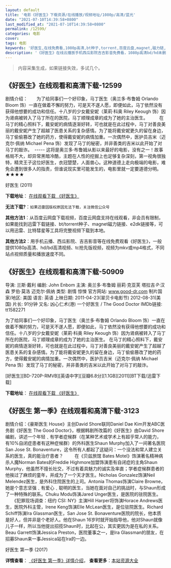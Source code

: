 ```yaml
---
layout: default
title: '电影《好医生》下载资源/在线播放/视频地址/1080p/高清/蓝光'
date: "2021-07-10T14:39:58+0800"
last_modified_at: "2021-07-10T14:39:58+0800"
permalink: /12599/
categories: 电影
cover:
tags: 电影
keywords: '好医生,在线免费看,1080p高清,bt种子,torrent,百度云盘,magnet,磁力链,迅雷下载资源'
description: '《好医生》在线云播放手机西瓜影院吉吉影音免费看，1080p高清bd/hd未删减完整版和tc抢先枪版，mkv/mp4格式，附带bt/torrent种子、magnet/磁力链、百度云盘、网盘资源迅雷下载链接'
---
```


>内容采集生成，如果链接失效，多试几个。


## 《好医生》在线观看和高清下载-12599

剧情介绍：　　为了给同事们一个好印象，马丁医生（奥兰多·布鲁姆 Orlando Bloom 饰）一直在做着不懈的努力，可是天不遂人愿，即便如此，马丁依然没有获得他想要的成功和信任。十八岁的少女戴安妮（莱莉·科奥 Riley Keough 饰）因为肾病被转入了马丁所在的医院，马丁顺理成章的成为了她的主治医生。  　　在马丁的精心照料下，戴安妮的病情逐渐好转，可也就是在此过程中，马丁对善良美丽的戴安妮产生了超越了医患关系的复杂感情。为了能将戴安妮更久的留在身边，马丁偷偷篡改了她的药方，使得戴安妮的病情加重。一次偶然中，医护员吉米（迈克尔·佩纳 Michael Pena 饰）发现了马丁的秘密，并非善类的吉米以此开始了对马丁的敲诈。  ----- 这将是奥兰多·布鲁姆从影以来最好的电影，没有之一！故事格局不大，却异常黑暗冷酷，主题在人性的挖掘上也足够复杂深刻，第一视角很独特，精灵王子这位好医生，衣冠楚楚，人面兽心。这种道德上走向极端的电影，难免会遭到很多人的指责，但谁说现实里可能发生的，电影里就一定要道德分明。★★★★


好医生 (2011)

**下载地址**： [在线观看下载 《好医生》](https://www.btbtdy.me/btdy/dy6750.html) 


**无法下载?**：`如果迅雷因版权原因无法下载，关注微信公众号 `

**其他方法1**：从百度云网盘下载视频，百度云网盘支持在线观看，非会员有限制，如果能找到迅雷下载链接、bt/torrent种子、magnet磁力链接、e2dk链接等，可以用迅雷、比特彗星等工具将完整视频下载到本地。

**其他方法2**：用手机云播、西瓜影院、吉吉影音等在线免费观看《好医生》，一般提供1080p高清、hd/bd高清视频、tc抢先版视频，视频为mkv或mp4格式，不同站点视频质量和播放速度不同。


## 《好医生》在线观看和高清下载-50909

导演: 兰斯·戴利 编剧: John Enbom 主演: 奥兰多·布鲁姆 丽莉·克亚芙 塔拉吉·P·汉森 罗伯·莫洛 迈克尔·佩纳 类型: 剧情 惊悚 官方网站: www.good-dr.com 制片国家/地区: 美国 语言: 英语 上映日期: 2011-04-23(翠贝卡电影节) 2012-08-31(美国) 片长: 91分钟 又名: 凶心仁术(港) 一个好医生 / The Good Doctor IMDb链接: tt1582271

为了给同事们一个好印象，马丁医生（奥兰多·布鲁姆 Orlando Bloom 饰）一直在做着不懈的努力，可是天不遂人愿，即便如此，马丁依然没有获得他想要的成功和信任。十八岁的少女戴安妮（莱莉·科奥 Riley Keough 饰）因为肾病被转入了马丁所在的医院，马丁顺理成章的成为了她的主治医生。 在马丁的精心照料下，戴安妮的病情逐渐好转，可也就是在此过程中，马丁对善良美丽的戴安妮产生了超越了医患关系的复杂感情。为了能将戴安妮更久的留在身边，马丁偷偷篡改了她的药方，使得戴安妮的病情加重。一次偶然中，医护员吉米（迈克尔·佩纳 Michael Pena 饰）发现了马丁的秘密，并非善类的吉米以此开始了对马丁的敲诈。


[好医生][BD-720P-RMVB][英语中字][豆瓣6.8分][1.1GB][2011][BT下载/迅雷下载]

**下载地址**： [在线观看下载 《好医生》](https://www.btdx8.com/torrent/the_good_doctor_2011.html) 


## 《好医生 第一季》在线观看和高清下载-3123

剧情介绍：《豪斯医生 House》主创David Shore联同Daniel Dae Kim开发ABC医务剧《好医生 The Good Doctor》，根据韩剧所改篇的《好医生》由David Shore编剧，讲述一个年轻﹑有学者症候群（在某种艺术或学术上有超乎常人的能力， 有10%自闭症患者有这种症候群）的外科医生Shaun Murphy加入了一间著名医院San Jose St. Bonaventure，这令所有人都起了这疑问：一个没法和常人建立关系的医生，真的能治疗患者？  　　在《贝兹旅馆 Bates Motel》饰演著名精神病杀人魔Norman Bates的Freddie Highmore加盟饰演患有自闭症的主角Shaun Murphy，他虽然不擅长社交，不过有着具魅力的诚实及率直；学者症候群患者的他挨过了麻烦的童年，并成为了一个天才医生。Nicholas Gonzalez饰演Neil Melendez医生，是外科住院医生的上司。Antonia Thomas饰演Claire Browne，她是个意志坚强﹑有爱心﹑聪明的医生，当她在面对自己的挑战时，与Shaun形成了一种特殊的联系。Chuku Modu饰演Jared Unger医生，是医院的驻院医生。  　　《犯罪现场调查：纽约 CSI: NY》主演Hill Harper将饰演Horace Andrews医生，医院外科主管，Irene Keng饰演Elle McLean医生，是位驻院医生。Richard Schiff饰演Ira Glassman医生，San Jose St. Bonaventure医院的院长，他本质是好人，但并非是个老好人。他在Shaun 16岁时就开始指导他，他对Shaun就像儿子一样，所以当他提出招揽Shaun时，比起在公，其实更因为是在私的关系。Beau Garrett饰演Jessica Preston，医院董事之一，是Ira Glassman的朋友，在招募Shaun来一事Jessica站在Ira的一边。


好医生 第一季 (2017)

**详情查看**： [《好医生 第一季》详情介绍](/movie/3123/)， **查看更多**：[本站资源大全](/movie/t/all/)

